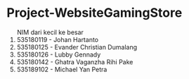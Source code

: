 # Project-WebsiteGamingStore
<ol>
   NIM dari kecil ke besar
  <li>
    535180119 - Johan Hartanto
  </li>
   <li>
535180125 - Evander Christian Dumalang
  </li>
     <li>
535180126 - Lubby Gennady
  </li>
 <li>
535180142 - Ghatra Vaganzha Rihi Pake
  </li>
  <li>
535189102 - Michael Yan Petra
  </li>
</ol>

